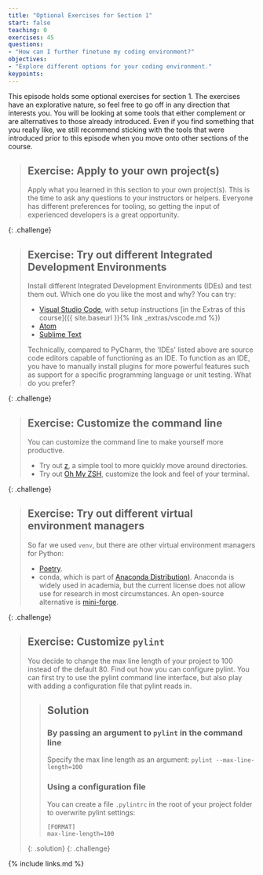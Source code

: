 ```yaml
---
title: "Optional Exercises for Section 1"
start: false
teaching: 0
exercises: 45
questions:
- "How can I further finetune my coding environment?"
objectives:
- "Explore different options for your coding environment."
keypoints:
---
```


This episode holds some optional exercises for section 1. 
The exercises have an explorative nature, so feel free to go off in any direction that interests you.
You will be looking at some tools that either complement or are alternatives to those already introduced.
Even if you find something that you really like,
we still recommend sticking with the tools that were introduced prior to this episode when you move onto other sections of the course.

> ## Exercise: Apply to your own project(s)
> Apply what you learned in this section to your own project(s). 
> This is the time to ask any questions to your instructors or helpers.
> Everyone has different preferences for tooling, so getting the input of experienced developers is a great opportunity.
> 
{: .challenge}

> ## Exercise: Try out different Integrated Development Environments
> Install different Integrated Development Environments (IDEs) and test them out.
> Which one do you like the most and why?
> You can try: 
> - [Visual Studio Code](https://code.visualstudio.com/), with setup instructions [in the Extras of this course]({{ site.baseurl }}{% link _extras/vscode.md %})
> - [Atom](https://atom-editor.cc/)
> - [Sublime Text](https://www.sublimetext.com/)
> 
> Technically, compared to PyCharm, the 'IDEs' listed above are source code editors capable of functioning as an IDE.
> To function as an IDE, you have to manually install plugins for more powerful features 
> such as support for a specific programming language or unit testing. What do you prefer?
> 
{: .challenge}

> ## Exercise: Customize the command line
> You can customize the command line to make yourself more productive.
> - Try out [z](https://github.com/rupa/z), a simple tool to more quickly move around directories.
> - Try out [Oh My ZSH](https://ohmyz.sh/), customize the look and feel of your terminal.
> 
{: .challenge}

> ## Exercise: Try out different virtual environment managers
> So far we used `venv`, but there are other virtual environment managers for Python:
> - [Poetry](https://python-poetry.org/).
> - conda, which is part of [Anaconda Distribution)](https://www.anaconda.com/download). 
> Anaconda is widely used in academia, but the current license does not allow use for research in most circumstances. 
> An open-source alternative is [mini-forge](https://github.com/conda-forge/miniforge).
> 
{: .challenge}

> ## Exercise: Customize `pylint`
> You decide to change the max line length of your project to 100 instead of the default 80. 
> Find out how you can configure pylint. You can first try to use the pylint command line interface, 
> but also play with adding a configuration file that pylint reads in.
>
>> ## Solution
>> ### By passing an argument to `pylint` in the command line
>> Specify the max line length as an argument: `pylint --max-line-length=100`
>>
>> ### Using a configuration file
>> You can create a file `.pylintrc` in the root of your project folder to overwrite pylint settings:
>> ```
>> [FORMAT]
>> max-line-length=100
>> ```
> {: .solution}
{: .challenge}




{% include links.md %}
